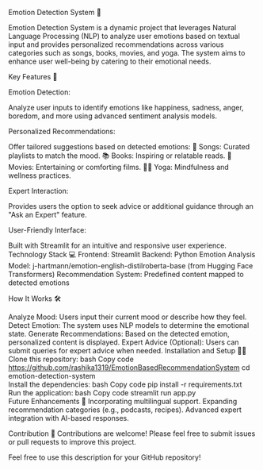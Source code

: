 Emotion Detection System 🚀

Emotion Detection System is a dynamic project that leverages Natural Language Processing (NLP) to analyze user emotions based on textual input and provides personalized recommendations across various categories such as songs, books, movies, and yoga. The system aims to enhance user well-being by catering to their emotional needs.

Key Features 🌟

Emotion Detection:

Analyze user inputs to identify emotions like happiness, sadness, anger, boredom, and more using advanced sentiment analysis models.

Personalized Recommendations:

Offer tailored suggestions based on detected emotions:
🎵 Songs: Curated playlists to match the mood.
📚 Books: Inspiring or relatable reads.
🎥 Movies: Entertaining or comforting films.
🧘‍♂️ Yoga: Mindfulness and wellness practices.

Expert Interaction:

Provides users the option to seek advice or additional guidance through an "Ask an Expert" feature.

User-Friendly Interface:

Built with Streamlit for an intuitive and responsive user experience.
Technology Stack 💻
Frontend: Streamlit
Backend: Python
Emotion Analysis Model: j-hartmann/emotion-english-distilroberta-base (from Hugging Face Transformers)
Recommendation System: Predefined content mapped to detected emotions

How It Works 🛠️

Analyze Mood: Users input their current mood or describe how they feel.
Detect Emotion: The system uses NLP models to determine the emotional state.
Generate Recommendations: Based on the detected emotion, personalized content is displayed.
Expert Advice (Optional): Users can submit queries for expert advice when needed.
Installation and Setup 🧑‍💻
Clone this repository:
bash
Copy code
https://github.com/rashika1319/EmotionBasedRecommendationSystem
cd emotion-detection-system  
Install the dependencies:
bash
Copy code
pip install -r requirements.txt  
Run the application:
bash
Copy code
streamlit run app.py  
Future Enhancements 🚀
Incorporating multilingual support.
Expanding recommendation categories (e.g., podcasts, recipes).
Advanced expert integration with AI-based responses.

Contribution 🤝
Contributions are welcome! Please feel free to submit issues or pull requests to improve this project.

Feel free to use this description for your GitHub repository!
